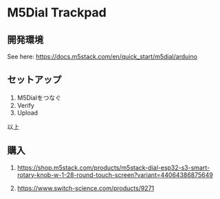 # M5Dial Trackpad

## 開発環境

See here: https://docs.m5stack.com/en/quick_start/m5dial/arduino

## セットアップ

1. M5Dialをつなぐ
2. Verify
3. Upload

以上

## 購入

1. https://shop.m5stack.com/products/m5stack-dial-esp32-s3-smart-rotary-knob-w-1-28-round-touch-screen?variant=44064386875649

2. https://www.switch-science.com/products/9271
